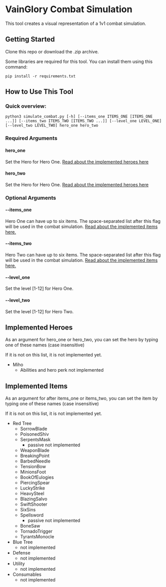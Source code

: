 # VainGlory Combat Simulation
This tool creates a visual representation of a 1v1 combat simulation.

## Getting Started
Clone this repo or download the .zip archive. 

Some libraries are required for this tool. You can install them using this command:

    pip install -r requirements.txt

## How to Use This Tool
### Quick overview:    

    python3 simulate_combat.py [-h] [--items_one ITEMS_ONE [ITEMS_ONE ...]] [--items_two ITEMS_TWO [ITEMS_TWO ...]] [--level_one LEVEL_ONE] [--level_two LEVEL_TWO] hero_one hero_two

### Required Arguments
#### hero_one
Set the Hero for Hero One. [Read about the implemented heroes here](#implemented-heroes)

#### hero_two
Set the Hero for Hero One. [Read about the implemented heroes here](#implemented-heroes)

### Optional Arguments
#### --items_one
Hero One can have up to six items. The space-separated list after this flag will be used in the combat simulation. [Read
about the implemented items here.](#implemented-items)

#### --items_two
Hero Two can have up to six items. The space-separated list after this flag will be used in the combat simulation. [Read
about the implemented items here.](#implemented-items)

#### --level_one
Set the level [1-12] for Hero One. 

#### --level_two
Set the level [1-12] for Hero Two.

## Implemented Heroes
As an argument for hero_one or hero_two, you can set the hero by typing one of these names (case insensitive)

If it is not on this list, it is not implemented yet.
- Miho
  - Abilities and hero perk not implemented

## Implemented Items
As an argument for after items_one or items_two, you can set the item by typing one of these names (case insensitive)

If it is not on this list, it is not implemented yet.
- Red Tree
  - SorrowBlade
  - PoisonedShiv
  - SerpentsMask
    - passive not implemented
  - WeaponBlade
  - BreakingPoint
  - BarbedNeedle
  - TensionBow
  - MinionsFoot
  - BookOfEulogies
  - PiercingSpear
  - LuckyStrike
  - HeavySteel
  - BlazingSalvo
  - SwiftShooter
  - SixSins
  - Spellsword
    - passive not implemented
  - BoneSaw
  - TornadoTrigger
  - TyrantsMonocle
- Blue Tree
  - not implemented
- Defense
  - not implemented
- Utility
  - not implemented
- Consumables
  - not implemented